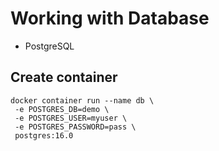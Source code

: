 # Working with Database
* PostgreSQL

## Create container
```
docker container run --name db \
 -e POSTGRES_DB=demo \
 -e POSTGRES_USER=myuser \
 -e POSTGRES_PASSWORD=pass \
 postgres:16.0
```